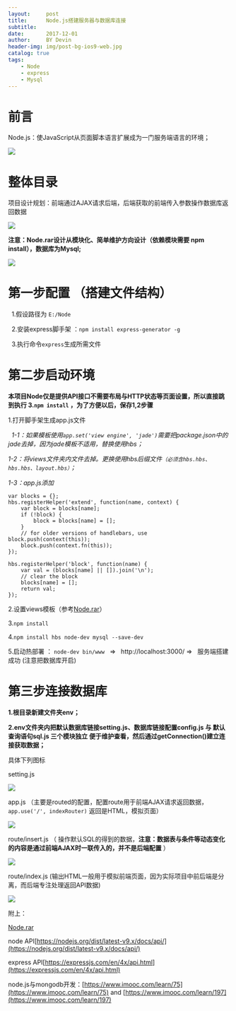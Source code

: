 ```yaml
---
layout:     post
title:      Node.js搭建服务器与数据库连接
subtitle:   
date:       2017-12-01
author:     BY Devin
header-img: img/post-bg-ios9-web.jpg
catalog: true
tags:
    - Node
    - express
    - Mysql
---
```


# 前言

Node.js：使JavaScript从页面脚本语言扩展成为一门服务端语言的环境；



![](/img/pubilc/node-1.jpg)

# 整体目录

项目设计规划：前端通过AJAX请求后端，后端获取的前端传入参数操作数据库返回数据

![](/img/pubilc/node-liucheng.png)

**注意：Node.rar设计从模块化、简单维护方向设计（依赖模块需要 npm install），数据库为Mysql;**

![](/img/pubilc/node-5-new.jpg)

# 第一步配置 （搭建文件结构）

   1.假设路径为 `E:/Node`

   2.安装express脚手架 ：`npm install express-generator -g`

   3.执行命令`express`生成所需文件 

# 第二步启动环境

 **本项目Node仅是提供API接口不需要布局与HTTP状态等页面设置，所以直接跳到执行 3.`npm install` ，为了方便以后，保存1,2步骤**
    
   1.打开脚手架生成app.js文件

   *1-1：如果模板使用`app.set('view engine', 'jade')`需要把package.json中的jade去掉，因为jade模板不适用，替换使用hbs；*
   
   *1-2：将views文件夹内文件去掉。更换使用hbs后缀文件`（必须含hbs.hbs、hbs.hbs、layout.hbs）`；*
   
   *1-3：app.js添加*

```
var blocks = {};
hbs.registerHelper('extend', function(name, context) {
    var block = blocks[name];
    if (!block) {
        block = blocks[name] = [];
    }
    // for older versions of handlebars, use block.push(context(this));
    block.push(context.fn(this)); 
});

hbs.registerHelper('block', function(name) {
    var val = (blocks[name] || []).join('\n');
    // clear the block
    blocks[name] = [];
    return val;
});
```

2.设置views模板（参考[Node.rar](/img/pubilc/Node.rar)）
    
3.`npm install` 
    
4.`npm install hbs node-dev mysql --save-dev`
    
5.启动热部署 ： `node-dev bin/www`   =>   http://localhost:3000/  =>   服务端搭建成功 (注意把数据库开启)

# 第三步连接数据库

**1.根目录新建文件夹env；**

**2.env文件夹内把默认数据库链接setting.js、数据库链接配置config.js 与 默认查询语句sql.js 三个模块独立 便于维护查看，然后通过getConnection()建立连接获取数据；**

具体下列图标

setting.js

![](/img/pubilc/node-env.jpg)

app.js （主要是routed的配置，配置route用于前端AJAX请求返回数据，`app.use('/', indexRouter)` 返回是HTML，模拟页面）

![](/img/pubilc/node-app.jpg)

route/insert.js （ 操作默认SQL的得到的数据，**注意：数据表与条件等动态变化的内容是通过前端AJAX时一联传入的，并不是后端配置** ）

![](/img/pubilc/node-return_data.jpg)

route/index.js (输出HTML一般用于模拟前端页面，因为实际项目中前后端是分离，而后端专注处理返回API数据)

![](/img/pubilc/node-return_html.jpg)

附上：

[Node.rar](/img/pubilc/Node.rar)

node API[https://nodejs.org/dist/latest-v9.x/docs/api/](https://nodejs.org/dist/latest-v9.x/docs/api/)

express API[https://expressjs.com/en/4x/api.html](https://expressjs.com/en/4x/api.html)

node.js与mongodb开发：[https://www.imooc.com/learn/75](https://www.imooc.com/learn/75) and [https://www.imooc.com/learn/197](https://www.imooc.com/learn/197)

